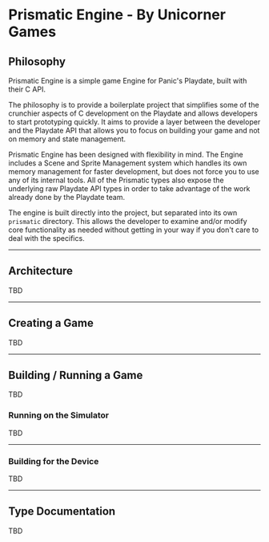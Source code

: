# Prismatic Engine - By Unicorner Games

## Philosophy

Prismatic Engine is a simple game Engine for Panic's Playdate, built with their C API. 

The philosophy is to provide a boilerplate project that simplifies some of the crunchier aspects of C development on the Playdate and allows developers to start prototyping quickly. It aims to provide a layer between the developer and the Playdate API that allows you to focus on building your game and not on memory and state management.

Prismatic Engine has been designed with flexibility in mind. The Engine includes a Scene and Sprite Management system which handles its own memory management for faster development, but does not force you to use any of its internal tools. All of the Prismatic types also expose the underlying raw Playdate API types in order to take advantage of the work already done by the Playdate team.

The engine is built directly into the project, but separated into its own `prismatic` directory. This allows the developer to examine and/or modify core functionality as needed without getting in your way if you don't care to deal with the specifics.

---

## Architecture

TBD

---

## Creating a Game

TBD

---

## Building / Running a Game

TBD

### Running on the Simulator

TBD 

---

### Building for the Device

TBD

---

## Type Documentation

TBD